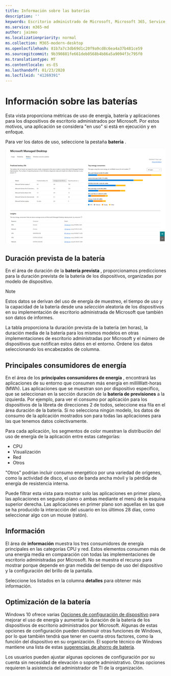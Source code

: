 ```yaml
---
title: Información sobre las baterías
description: ''
keywords: Escritorio administrado de Microsoft, Microsoft 365, Service, Documentation
ms.service: m365-md
author: jaimeo
ms.localizationpriority: normal
ms.collection: M365-modern-desktop
ms.openlocfilehash: 81b7a7c3db69d1c20f9a9cd8c6ea4a37b481ce59
ms.sourcegitcommit: 9b390881fe661deb0568b4b86a5a9094f3c795f0
ms.translationtype: MT
ms.contentlocale: es-ES
ms.lasthandoff: 01/23/2020
ms.locfileid: "41269391"
---
```

# <a name="battery-insights"></a>Información sobre las baterías
Esta vista proporciona métricas de uso de energía, batería y aplicaciones para los dispositivos de escritorio administrados por Microsoft. Por estos motivos, una aplicación se considera "en uso" si está en ejecución y en enfoque.

Para ver los datos de uso, seleccione la pestaña **batería** .

![Panel batería: duración prevista de la batería por modelo de dispositivo en la parte superior izquierda y los principales consumidores de energía (por aplicación) en la parte superior derecha y en la tabla información en la parte inferior. Vínculo de documentación en la esquina superior derecha.](images/insights_battery.png)

## <a name="predicted-battery-life"></a>Duración prevista de la batería

En el área de duración de la **batería prevista** , proporcionamos predicciones para la duración prevista de la batería de los dispositivos, organizadas por modelo de dispositivo.

> [!NOTE]
> Estos datos se derivan del uso de energía de muestreo, el tiempo de uso y la capacidad de la batería desde una <em>selección</em> aleatoria de los dispositivos en su implementación de escritorio administrada de Microsoft que también son datos de informes.

La tabla proporciona la duración prevista de la batería (en horas), la duración media de la batería para los mismos modelos en otras implementaciones de escritorio administradas por Microsoft y el número de dispositivos que notifican estos datos en el entorno. Ordene los datos seleccionando los encabezados de columna.



## <a name="top-energy-consumers"></a>Principales consumidores de energía

En el área de los **principales consumidores de energía** , encontrará las aplicaciones de su entorno que consumen más energía en milliWatt-horas (MWh). Las aplicaciones que se muestran son por dispositivo específico, que se seleccionan en la sección duración de la **batería de previsiones** a la izquierda. Por ejemplo, para ver el consumo por aplicación para los dispositivos de la libreta de direcciones 2 de todos, seleccione esa fila en el área duración de la batería. Si no selecciona ningún modelo, los datos de consumo de la aplicación mostrados son para todas las aplicaciones para las que tenemos datos colectivamente.

 Para cada aplicación, los segmentos de color muestran la distribución del uso de energía de la aplicación entre estas categorías:

- CPU
- Visualización
- Red
- Otros

"Otros" podrían incluir consumo energético por una variedad de orígenes, como la actividad de disco, el uso de banda ancha móvil y la pérdida de energía de resistencia interna. 

Puede filtrar esta vista para mostrar solo las aplicaciones en primer plano, las aplicaciones en segundo plano o ambas mediante el menú de la esquina superior derecha. Las aplicaciones en primer plano son aquellas en las que se ha producido la interacción del usuario en los últimos 28 días, como seleccionar algo con un mouse (ratón).

## <a name="insights"></a>Información

El área de **información** muestra los tres consumidores de energía principales en las categorías CPU y red. Estos elementos consumen más de una energía media en comparación con todas las implementaciones de escritorio administradas por Microsoft. No se muestra el recurso para mostrar porque depende en gran medida del tiempo de uso del dispositivo y la configuración del brillo de la pantalla. 

Seleccione los listados en la columna **detalles** para obtener más información.

## <a name="battery-optimization"></a>Optimización de la batería

Windows 10 ofrece varias [Opciones de configuración de dispositivo](https://support.microsoft.com/help/20443/windows-10-battery-saving-tips) para mejorar el uso de energía y aumentar la duración de la batería de los dispositivos de escritorio administrados por Microsoft. Algunas de estas opciones de configuración pueden disminuir otras funciones de Windows, por lo que también tendrá que tener en cuenta otros factores, como la función del dispositivo en su organización. El soporte técnico de Windows mantiene una lista de estas [sugerencias de ahorro de batería](https://support.microsoft.com/help/20443/windows-10-battery-saving-tips).

Los usuarios pueden ajustar algunas opciones de configuración por su cuenta sin necesidad de elevación o soporte administrativo. Otras opciones requieren la asistencia del administrador de TI de la organización.
